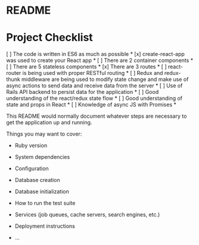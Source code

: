 # README

# Project Checklist

[ ] The code is written in ES6 as much as possible * 
[x] create-react-app was used to create your React app * 
[ ] There are 2 container components * 
[ ] There are 5 stateless components * 
[x] There are 3 routes * 
[ ] react-router is being used with proper RESTful routing * 
[ ]  Redux and redux-thunk middleware are being used to modify state change and make use of async actions to send data and receive data from the server * 
[ ] Use of Rails API backend to persist data for the application * 
[ ] Good understanding of the react/redux state flow * 
[ ] Good understanding of state and props in React * 
[ ] Knowledge of async JS with Promises * 


This README would normally document whatever steps are necessary to get the
application up and running.

Things you may want to cover:

* Ruby version

* System dependencies

* Configuration

* Database creation

* Database initialization

* How to run the test suite

* Services (job queues, cache servers, search engines, etc.)

* Deployment instructions

* ...
